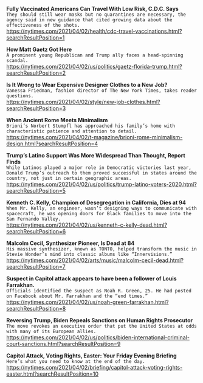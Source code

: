 **Fully Vaccinated Americans Can Travel With Low Risk, C.D.C. Says**\
`They should still wear masks but no quarantines are necessary, the agency said in new guidance that cited growing data about the effectiveness of the shots.`\
https://nytimes.com/2021/04/02/health/cdc-travel-vaccinations.html?searchResultPosition=1

**How Matt Gaetz Got Here**\
`A prominent young Republican and Trump ally faces a head-spinning scandal.`\
https://nytimes.com/2021/04/02/us/politics/gaetz-florida-trump.html?searchResultPosition=2

**Is It Wrong to Wear Expensive Designer Clothes to a New Job?**\
`Vanessa Friedman, fashion director of The New York Times, takes reader questions.`\
https://nytimes.com/2021/04/02/style/new-job-clothes.html?searchResultPosition=3

**When Ancient Rome Meets Minimalism**\
`Brioni’s Norbert Stumpfl has approached his family’s home with characteristic patience and attention to detail.`\
https://nytimes.com/2021/04/02/t-magazine/brioni-rome-minimalism-design.html?searchResultPosition=4

**Trump’s Latino Support Was More Widespread Than Thought, Report Finds**\
`While Latinos played a major role in Democratic victories last year, Donald Trump’s outreach to them proved successful in states around the country, not just in certain geographic areas.`\
https://nytimes.com/2021/04/02/us/politics/trump-latino-voters-2020.html?searchResultPosition=5

**Kenneth C. Kelly, Champion of Desegregation in California, Dies at 94**\
`When Mr. Kelly, an engineer, wasn’t designing ways to communicate with spacecraft, he was opening doors for Black families to move into the San Fernando Valley.`\
https://nytimes.com/2021/04/02/us/kenneth-c-kelly-dead.html?searchResultPosition=6

**Malcolm Cecil, Synthesizer Pioneer, Is Dead at 84**\
`His massive synthesizer, known as TONTO, helped transform the music in Stevie Wonder’s mind into classic albums like “Innervisions.”`\
https://nytimes.com/2021/04/02/arts/music/malcolm-cecil-dead.html?searchResultPosition=7

**Suspect in Capitol attack appears to have been a follower of Louis Farrakhan.**\
`Officials identified the suspect as Noah R. Green, 25. He had posted on Facebook about Mr. Farrakhan and the “end times.”`\
https://nytimes.com/2021/04/02/us/noah-green-farrakhan.html?searchResultPosition=8

**Reversing Trump, Biden Repeals Sanctions on Human Rights Prosecutor**\
`The move revokes an executive order that put the United States at odds with many of its European allies.`\
https://nytimes.com/2021/04/02/us/politics/biden-international-criminal-court-sanctions.html?searchResultPosition=9

**Capitol Attack, Voting Rights, Easter: Your Friday Evening Briefing**\
`Here’s what you need to know at the end of the day.`\
https://nytimes.com/2021/04/02/briefing/capitol-attack-voting-rights-easter.html?searchResultPosition=10

